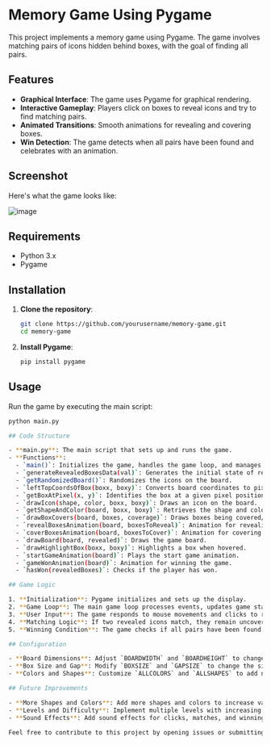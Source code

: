 # Memory Game Using Pygame

This project implements a memory game using Pygame. The game involves matching pairs of icons hidden behind boxes, with the goal of finding all pairs.

## Features

- **Graphical Interface**: The game uses Pygame for graphical rendering.
- **Interactive Gameplay**: Players click on boxes to reveal icons and try to find matching pairs.
- **Animated Transitions**: Smooth animations for revealing and covering boxes.
- **Win Detection**: The game detects when all pairs have been found and celebrates with an animation.

## Screenshot

Here's what the game looks like:

![image](https://user-images.githubusercontent.com/72575802/197366781-27dd8f96-f4a8-45e6-bc23-a3e31a4cfe32.png)

## Requirements

- Python 3.x
- Pygame

## Installation

1. **Clone the repository**:
    ```bash
    git clone https://github.com/yourusername/memory-game.git
    cd memory-game
    ```

2. **Install Pygame**:
    ```bash
    pip install pygame
    ```

## Usage

Run the game by executing the main script:

```bash
python main.py

## Code Structure

- **main.py**: The main script that sets up and runs the game.
- **Functions**:
  - `main()`: Initializes the game, handles the game loop, and manages user input.
  - `generateRevealedBoxesData(val)`: Generates the initial state of revealed boxes.
  - `getRandomizedBoard()`: Randomizes the icons on the board.
  - `leftTopCoordsOfBox(boxx, boxy)`: Converts board coordinates to pixel coordinates.
  - `getBoxAtPixel(x, y)`: Identifies the box at a given pixel position.
  - `drawIcon(shape, color, boxx, boxy)`: Draws an icon on the board.
  - `getShapeAndColor(board, boxx, boxy)`: Retrieves the shape and color of an icon.
  - `drawBoxCovers(board, boxes, coverage)`: Draws boxes being covered/revealed.
  - `revealBoxesAnimation(board, boxesToReveal)`: Animation for revealing boxes.
  - `coverBoxesAnimation(board, boxesToCover)`: Animation for covering boxes.
  - `drawBoard(board, revealed)`: Draws the game board.
  - `drawHighlightBox(boxx, boxy)`: Highlights a box when hovered.
  - `startGameAnimation(board)`: Plays the start game animation.
  - `gameWonAnimation(board)`: Animation for winning the game.
  - `hasWon(revealedBoxes)`: Checks if the player has won.

## Game Logic

1. **Initialization**: Pygame initializes and sets up the display.
2. **Game Loop**: The main game loop processes events, updates game state, and renders the board.
3. **User Input**: The game responds to mouse movements and clicks to reveal boxes.
4. **Matching Logic**: If two revealed icons match, they remain uncovered; otherwise, they are covered again.
5. **Winning Condition**: The game checks if all pairs have been found and plays a winning animation.

## Configuration

- **Board Dimensions**: Adjust `BOARDWIDTH` and `BOARDHEIGHT` to change the size of the board.
- **Box Size and Gap**: Modify `BOXSIZE` and `GAPSIZE` to change the size of the boxes and the gaps between them.
- **Colors and Shapes**: Customize `ALLCOLORS` and `ALLSHAPES` to add new colors and shapes.

## Future Improvements

- **More Shapes and Colors**: Add more shapes and colors to increase variety.
- **Levels and Difficulty**: Implement multiple levels with increasing difficulty.
- **Sound Effects**: Add sound effects for clicks, matches, and winning.

Feel free to contribute to this project by opening issues or submitting pull requests on GitHub. Happy coding!
```

 




